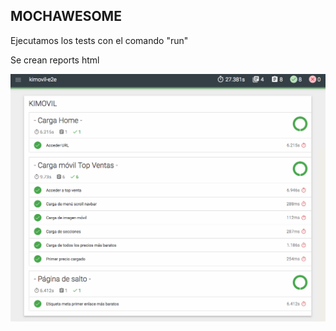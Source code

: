 ## MOCHAWESOME

Ejecutamos los tests con el comando "run"

Se crean reports html

![mochawesome](media/mochawesome.png) <!-- .element: style="height:350px;"--> 


